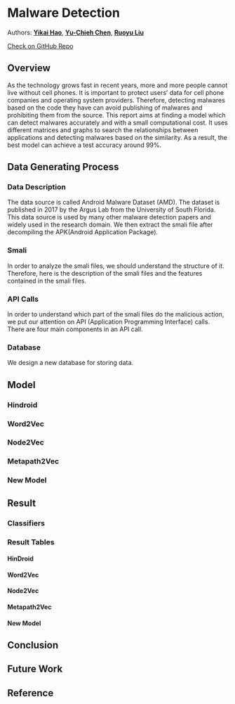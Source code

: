 # Malware Detection 
Authors: [**Yikai Hao**](https://github.com/YikaiHao), [**Yu-Chieh Chen**](https://github.com/yuc399), [**Ruoyu Liu**](https://github.com/rul141)

[Check on GitHub Repo](https://github.com/YikaiHao/DSC180_Winter)

## Overview
As the technology grows fast in recent years, more and more people cannot live without cell phones. It is important to protect users’ data for cell phone companies and operating system providers. Therefore, detecting malwares based on the code they have can avoid publishing of malwares and prohibiting them from the source. This report aims at finding a model which can detect malwares accurately and with a small computational cost. It uses different matrices and graphs to search the relationships between applications and detecting malwares based on the similarity. As a result, the best model can achieve a test accuracy around 99%.

## Data Generating Process
### Data Description
The data source is called Android Malware Dataset (AMD). The dataset is published in 2017 by the Argus Lab from the University of South Florida. This data source is used by many other malware detection papers and widely used in the research domain. We then extract the smali file after decompiling the APK(Android Application Package).

### Smali 
In order to analyze the smali files, we should understand the structure of it. Therefore, here is the description of the smali files and the features contained in the smali files.

### API Calls
In order to understand which part of the smali files do the malicious action, we put our attention on API (Application Programming Interface) calls. There are four main components in an API call.

### Database 
We design a new database for storing data.

## Model 
### Hindroid 

### Word2Vec

### Node2Vec

### Metapath2Vec

### New Model 

## Result 

### Classifiers 

### Result Tables 
#### HinDroid

#### Word2Vec

#### Node2Vec

#### Metapath2Vec

#### New Model 

## Conclusion 

## Future Work 

## Reference 
